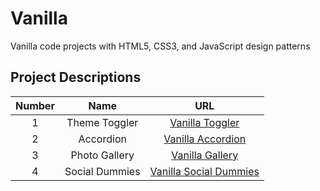 # Vanilla

Vanilla code projects with HTML5, CSS3, and JavaScript design patterns

## Project Descriptions

| Number |      Name      |                             URL                              |
| :----: | :------------: | :----------------------------------------------------------: |
|   1    | Theme Toggler  | [ Vanilla Toggler](https://vanillathemetoggler.netlify.app/) |
|   2    |   Accordion    |  [Vanilla Accordion](https://vanillaaccordion.netlify.app/)  |
|   3    | Photo Gallery  |    [Vanilla Gallery](https://vanillagallery.netlify.app/)    |
|   4    | Social Dummies | [Vanilla Social Dummies](vanillasocialdummies.netlify.app)  |
